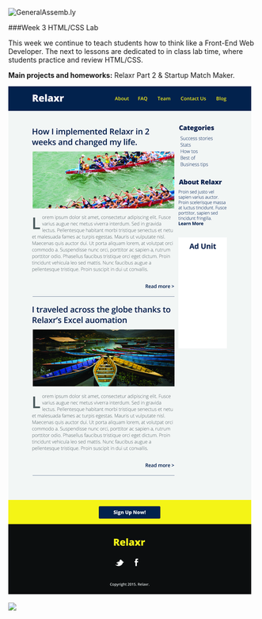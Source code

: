 ![GeneralAssemb.ly](https://github.com/generalassembly/ga-ruby-on-rails-for-devs/raw/master/images/ga.png "GeneralAssemb.ly")

###Week 3 HTML/CSS Lab

This week we continue to teach students how to think like a Front-End Web Developer. The next to lessons are dedicated to in class lab time, where students practice and review HTML/CSS.


__Main projects and homeworks:__ Relaxr Part 2 & Startup Match Maker.

![](Assignment/solution_code/images/relaxr_blog.jpg)


![](06_HTML_CSS_Lab/starter_code/startup_matchmaker/StartupMatchmaker.png)
